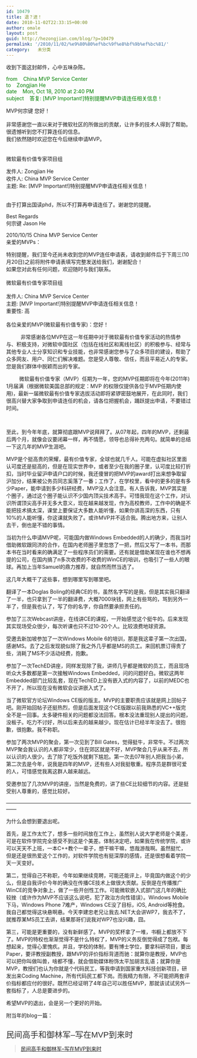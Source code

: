 ```yaml
---
id: 10479
title: 退？进！
date: 2010-11-02T22:33:15+00:00
author: omale
layout: post
guid: http://hezongjian.com/blog/?p=10479
permalink: '/2010/11/02/%e9%80%80%ef%bc%9f%e8%bf%9b%ef%bc%81/'
category:   未分类  
---
```

收到下面这封邮件，心中五味杂陈。

<span style="color:#008000;">from&nbsp;&nbsp;&nbsp; China MVP Service Center<br /> to&nbsp;&nbsp;&nbsp; Zongjian He<br /> date&nbsp;&nbsp;&nbsp; Mon, Oct 18, 2010 at 2:40 PM<br /> subject&nbsp;&nbsp;&nbsp; 答复: [MVP Important!]特别提醒MVP申请连任相关信息！</p> 

<p>
  MVP何宗键 您好！<br /> &nbsp;<br /> 非常感谢您一直以来对于微软社区的所做出的贡献，让许多的技术人得到了帮助。很遗憾听到您不打算连任的信息。<br /> 我们依然随时欢迎您在今后继续申请MVP。<br /> &nbsp;<br /> &nbsp;<br /> 微软最有价值专家项目组
</p>

<p>
  发件人: Zongjian He<br /> 收件人: China MVP Service Center<br /> 主题: Re: [MVP Important!]特别提醒MVP申请连任相关信息！
</p>

<p>
  &nbsp;<br /> 由于打算出国读phd，所以不打算再申请连任了。谢谢您的提醒。
</p>

<p>
  Best Regards <br /> 何宗键 Jason He
</p>

<p>
  2010/10/15 China MVP Service Center<br /> 亲爱的MVPs：
</p>

<p>
  特别提醒，我们至今还尚未收到您的MVP连任申请表，请收到邮件后于下周三(10月20日)之前将附件申请表填写完整发送给我们，谢谢配合！<br /> 如果您对此有任何问题，欢迎随时与我们联系。<br /> &nbsp;<br /> 微软最有价值专家项目组<br /> &nbsp;<br /> 发件人: China MVP Service Center <br /> 主题: [MVP Important!]特别提醒MVP申请连任相关信息！<br /> 重要性: 高<br /> &nbsp;<br /> 各位亲爱的MVP(微软最有价值专家)：您好！
</p>

<p>
  &nbsp;&nbsp;&nbsp;&nbsp;&nbsp;&nbsp;&nbsp;&nbsp;&nbsp; 非常感谢各位MVP在这一年任期中对于微软最有价值专家活动的热情参与、积极支持，对微软中国社区（包括在线社区和离线社区）的积极参与、经常与其他专业人士分享知识和专业技能，也非常感谢您参与了众多项目的建设，帮助了众多网友、用户、同仁们解决难题。您是受人尊敬、信任，而且平易近人的专家。您是我们群体中脱颖而出的专家。
</p>

<p>
  &nbsp;&nbsp;&nbsp;&nbsp;&nbsp;&nbsp;&nbsp;&nbsp; 微软最有价值专家（MVP）任期为一年，您的MVP任期即将在今年(2011年) 1月届满（根据微软美国总部的规定：MVP 的权限仅提供各位于MVP任期内使用)，最新一届微软最有价值专家选拔活动即将紧锣密鼓地展开，在此同时，我们很高兴替大家争取到申请连任的机会，请各位把握机会，踊跃提出申请，不要错过时间。 </span>
</p>

<p>
  &nbsp;
</p>

<p>
  至此，到今年年底，就算彻底跟MVP说拜拜了。从07年起，四年的MVP，还剩最后两个月，就像会议要闭幕一样，再不情愿，领导也总得补充两句。就简单的总结一下这几年的MVP生涯吧。
</p>

<p>
  MVP是个挺高贵的荣耀，最有价值专家，全球也就几千人。可能在虚拟社区里面认可度还是挺高的，但是在现实世界中，或者至少在我的圈子里，认可度比较打折扣，当时毕业留沪申请户口的时候，我还傻冒的把MVP的award打出来想争取留沪加分，结果被公务员同志奚落了一番；工作了，在学校里，看中的更多的是有多少Paper，能申请到多少科研经费，MVP没人会注意。有人告诉我，MVP其实是个圈子，通过这个圈子能认识不少国内顶尖技术高手。可惜我现在这个工作，对认识所谓顶尖高手并无多大意义，现在越来越发现，作为高校教师，工作中的确是不能把技术搞太深，课堂上要保证大多数人能听懂，如果你讲高深的东西，只有10%的人能听懂，你这课就失败了。或许MVP并不适合我。腾出地方来，让别人去干，倒也是不错的事情。
</p>

<p>
  当初为什么申请MVP呢，可能国内做Windows Embedded的人的确少，而我当时借助微软跟同济的合作，在国内老师圈子里忽悠了一把，然后又写了一本书，而那本书在当时看来的确满足了一些程序员们的需要。还有就是借助某现在谁也不想再提的公司，在国内搞了n多次收费的不收费的WinCE的培训，也吸引了一些人的眼球。再加上当年Samuel的鼎力推荐，就自然而然当选了。
</p>

<p>
  这几年大概干了这些事，想到哪里写到哪里吧。
</p>

<p>
  翻译了一本Doglas Boling的经典CE的书，虽然名字写的是我，但是其实我只翻译了一半，也只拿到了一半的翻译费，大概7000块钱，网上有些骂的，骂到另外一半了，但是我也认了，写了你的名字，你自然要承担责任的。
</p>

<p>
  参加了三次Webcast讲座，在线讲CE的课程，一开始感觉这个挺牛的。后来发现其实现场受众很少，每次听课也只不过10-20个人。比较浪费地球资源。
</p>

<p>
  受邀去新加坡参加了一次Windows Mobile 6的培训，那是我这辈子第一次出国，感谢MS。去了之后发现貌似除了我之外几乎都是MS的员工。来回机票订得贵了些，消耗了MS不少活动经费，抱歉。
</p>

<p>
  参加了一次TechED讲座，同样发现除了我，讲师几乎都是微软的员工，而且现场听众大多数都是第一次接触Windows Embedded，问的问题好白。微软这两年Embedded部门比较乱套，现在TechED上没有嵌入式的内容了，以前的MEDC也不开了，所以现在没有微软会议讲嵌入式了。
</p>

<p>
  当了微软官方论坛Windows CE版的版主。MVP的主要职责应该就是网上回帖子吧。刚开始回帖子还挺热烈，但是后面发现这个CE版跟以前我熟悉的VC++版完全不是一回事。太多硬件相关的问题都没法回答。根本没法重现别人提出的问题，没板子。吃力不讨好，所以后来去的越来越少。现在估计已经半年没去了。很抱歉，很抱歉。我不称职。
</p>

<p>
  参加了两次MVP的聚会，第一次见到了Bill Gates，觉得挺牛，非常牛。不过两次MVP聚会我认识的人都非常少，住在郊区就是不好，MVP聚会几乎从来不去，所以认识的人很少。去了除了吃饭外就剩下尴尬。第一次去07年别人把我当小弟，第二次去是今年，说我是四年的MVP，还有些人对我挺敬重。程序员是群很可爱的人，可惜感觉我离这群人越来越远。
</p>

<p>
  受邀参加了几次MVP的讲座，当然是免费的，讲了些CE比较细节的内容。还是挺受别人尊重的，感觉比较好。
</p>

<p>
  &#8212;&#8212;&#8212;&#8212;&#8212;&#8212;&#8212;&#8212;&#8212;&#8212;&#8212;&#8212;&#8212;&#8212;&#8212;&#8212;&#8212;&#8212;&#8212;&#8212;&#8212;&#8212;&#8212;&#8212;&#8212;&#8212;&#8212;&#8212;&#8212;&#8212;&#8212;&#8212;&#8212;&#8212;&#8212;&#8212;&#8212;&#8212;
</p>

<p>
  为什么会想到要退出呢。
</p>

<p>
  首先，是工作太忙了，想多一些时间放在工作上，虽然别人说大学老师是个美差，可是在软件学院完全感受不到这是个美差。体制决定吧，如果我在传统学院，或许可以天天不上班，一本C++教个一辈子，想干嘛干嘛，悠哉游哉啊。虽然挺忙，但是还是很热爱这个工作的，对软件学院也有挺深厚的感情，还是很想看着学院一天一天变好。
</p>

<p>
  第二，觉得自己不称职，今年如果继续竞聘，可能还能评上，毕竟国内做这个的少么，但是自我评价今年的确没在传播CE技术上做很大贡献。反倒是在传播推广WinCE的竞争对象上，做了一些开创性工作。可能微软嵌入式部门这几年的确比较挫（或许作为MVP不应该这么说吧，犯了政治方向性错误）。Windows Mobile下马，Windows Phone 7难产，Windows CE没了目标，iOS, Android等抢食。我自己都觉得这块悬啊悬。今天李建忠老兄让我去.NET大会讲WP7，我去不了，就推荐某MS员工去讲，结果那哥们说我对WP7也没兴趣，囧。
</p>

<p>
  第三，可能是更重要的，没有新鲜感了。MVP的奖杯拿了一堆，书橱上都放不下了。MVP的特权也渐渐觉得不是什么特权了，MVP的义务反倒觉得成了包袱。每想起来，觉得心里愧疚。并且，学校的体制，要有博士学位，要拿科研项目，要出Paper，要评教授副教授，跟MVP的评价指标背道而驰：就算你是教授，MVP也可以把你叫做叫兽，啥都不懂，就会借助媒体粉饰太平加胡言乱语；就算你是MVP，教授们也认为你就是个代码民工，等我申请到国家重大科技创新项目，研发出来Coding Machine，所有代码民工都下岗。而我精力有限，不可能把两套评价指标都应付的很好。既然已经证明了4年自己可以胜任MVP，那就该试试另外一套指标了，人总是要进步的。
</p>

<p>
  希望MVP的退出，会是另一个更好的开始。
</p>

<p>
  附当年的blog一篇：
</p>

<p>
  <span style="color:#008000;"><br /> <span class="Apple-style-span" style="color: rgb(51, 51, 51); font-family: 'Trebuchet MS', Helvetica, Arial, Geneva, sans-serif; font-size: 22px; line-height: 26px; ">民间高手和御林军&ndash;写在MVP到来时</span></span>
</p>

<blockquote data-secret="R8kicDD7as" class="wp-embedded-content">
  <p>
    <a href="http://localhost/hezongjian/2007/01/01/%e6%b0%91%e9%97%b4%e9%ab%98%e6%89%8b%e5%92%8c%e5%be%a1%e6%9e%97%e5%86%9b-%e5%86%99%e5%9c%a8mvp%e5%88%b0%e6%9d%a5%e6%97%b6-2/">民间高手和御林军&#8211;写在MVP到来时</a>
  </p>
</blockquote>

<p>
</p>